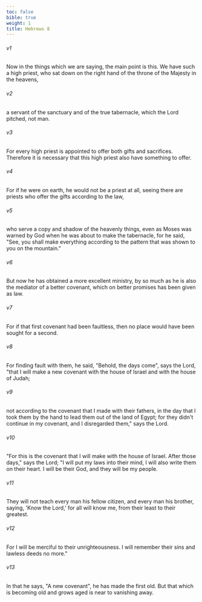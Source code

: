 ```yaml
---
toc: false
bible: true
weight: 1
title: Hebrews 8
---
```




###### v1 
Now in the things which we are saying, the main point is this. We have such a high priest, who sat down on the right hand of the throne of the Majesty in the heavens, 

###### v2 
a servant of the sanctuary and of the true tabernacle, which the Lord pitched, not man. 

###### v3 
For every high priest is appointed to offer both gifts and sacrifices. Therefore it is necessary that this high priest also have something to offer. 

###### v4 
For if he were on earth, he would not be a priest at all, seeing there are priests who offer the gifts according to the law, 

###### v5 
who serve a copy and shadow of the heavenly things, even as Moses was warned by God when he was about to make the tabernacle, for he said, "See, you shall make everything according to the pattern that was shown to you on the mountain." 

###### v6 
But now he has obtained a more excellent ministry, by so much as he is also the mediator of a better covenant, which on better promises has been given as law. 

###### v7 
For if that first covenant had been faultless, then no place would have been sought for a second. 

###### v8 
For finding fault with them, he said, "Behold, the days come", says the Lord, "that I will make a new covenant with the house of Israel and with the house of Judah; 

###### v9 
not according to the covenant that I made with their fathers, in the day that I took them by the hand to lead them out of the land of Egypt; for they didn't continue in my covenant, and I disregarded them," says the Lord. 

###### v10 
"For this is the covenant that I will make with the house of Israel. After those days," says the Lord; "I will put my laws into their mind, I will also write them on their heart. I will be their God, and they will be my people. 

###### v11 
They will not teach every man his fellow citizen, and every man his brother, saying, 'Know the Lord,' for all will know me, from their least to their greatest. 

###### v12 
For I will be merciful to their unrighteousness. I will remember their sins and lawless deeds no more." 

###### v13 
In that he says, "A new covenant", he has made the first old. But that which is becoming old and grows aged is near to vanishing away.
